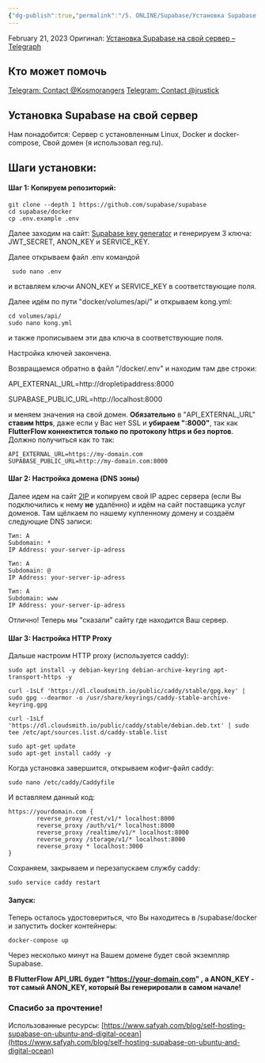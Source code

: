 ```yaml
---
{"dg-publish":true,"permalink":"/5. ONLINE/Supabase/Установка Supabase на свой сервер/","title":"Установка Supabase на свой сервер","tags":["инструкция","IT"],"created":"2024-11-29T18:31:24.356-03:00","updated":"2024-11-29T18:31:24.356-03:00"}
---
```


February 21, 2023
Оригинал: [Установка Supabase на свой сервер – Telegraph](https://telegra.ph/Ustanovka-Supabase-na-svoj-server-02-21)

## Кто может помочь
[Telegram: Contact @Kosmorangers](https://t.me/Kosmorangers) 
[Telegram: Contact @jrustick](https://t.me/jrustick) 
## Установка Supabase на свой сервер
Нам понадобится:
Сервер с установленным Linux,
Docker и docker-compose,
Свой домен (я использовал reg.ru).

## Шаги установки:

#### Шаг 1: Копируем репозиторий:

```
git clone --depth 1 https://github.com/supabase/supabase
cd supabase/docker
cp .env.example .env
```

Далее заходим на сайт: [Supabase key generator](https://supabase.com/docs/guides/self-hosting#api-keys) и генерируем 3 ключа: JWT\_SECRET, ANON\_KEY и SERVICE\_KEY.

Далее открываем файл .env командой

```
 sudo nano .env
```

и вставляем ключи ANON\_KEY и SERVICE\_KEY в соответствующие поля.

Далее идём по пути "docker/volumes/api/" и открываем kong.yml:

```
cd volumes/api/
sudo nano kong.yml
```

и также прописываем эти два ключа в соответствующие поля.

Настройка ключей закончена.

Возвращаемся обратно в файл "/docker/.env" и находим там две строки:

API\_EXTERNAL\_URL=http://dropletipaddress:8000

SUPABASE\_PUBLIC\_URL=http://localhost:8000

и меняем значения на свой домен. **Обязательно** в "API\_EXTERNAL\_URL" **ставим https**, даже если у Вас нет SSL и **убираем ":8000"**, так как **FlutterFlow коннектится только по протоколу https и без портов**. Должно получиться как то так:

```
API_EXTERNAL_URL=https://my-domain.com
SUPABASE_PUBLIC_URL=http://my-domain.com:8000  
```

#### Шаг 2: Настройка домена (DNS зоны)

Далее идем на сайт [2IP](https://2ip.ru/) и копируем свой IP адрес сервера (если Вы подключились к нему **не** удалённо) и идём на сайт поставщика услуг доменов. Там щёлкаем по нашему купленному домену и создаём следующие DNS записи:

```
Тип: A
Subdomain: *
IP Address: your-server-ip-adress

Тип: A
Subdomain: @
IP Address: your-server-ip-adress

Тип: A
Subdomain: www
IP Address: your-server-ip-adress
```

Отлично! Теперь мы "сказали" сайту где находится Ваш сервер.

#### Шаг 3: Настройка HTTP Proxy

Дальше настроим HTTP proxy (используется caddy):

```
sudo apt install -y debian-keyring debian-archive-keyring apt-transport-https -y

curl -1sLf 'https://dl.cloudsmith.io/public/caddy/stable/gpg.key' | sudo gpg --dearmor -o /usr/share/keyrings/caddy-stable-archive-keyring.gpg

curl -1sLf 'https://dl.cloudsmith.io/public/caddy/stable/debian.deb.txt' | sudo tee /etc/apt/sources.list.d/caddy-stable.list

sudo apt-get update
sudo apt-get install caddy -y
```

Когда установка завершится, открываем кофиг-файл caddy:

```
sudo nano /etc/caddy/Caddyfile
```

И вставляем данный код:

```
https://yourdomain.com {
        reverse_proxy /rest/v1/* localhost:8000
        reverse_proxy /auth/v1/* localhost:8000
        reverse_proxy /realtime/v1/* localhost:8000
        reverse_proxy /storage/v1/* localhost:8000
        reverse_proxy * localhost:3000
}
```

Сохраняем, закрываем и перезапускаем службу caddy:

```
sudo service caddy restart
```

#### Запуск:

Теперь осталось удостовериться, что Вы находитесь в /supabase/docker и запустить docker контейнеры:

```
docker-compose up
```

Через несколько минут на Вашем домене будет свой экземпляр Supabase.

**В FlutterFlow API\_URL будет "https://your-domain.com" , а ANON\_KEY - тот самый ANON\_KEY, который Вы генерировали в самом начале!**

### Спасибо за прочтение!

Использованные ресурсы: [https://www.safyah.com/blog/self-hosting-supabase-on-ubuntu-and-digital-ocean](https://www.safyah.com/blog/self-hosting-supabase-on-ubuntu-and-digital-ocean)